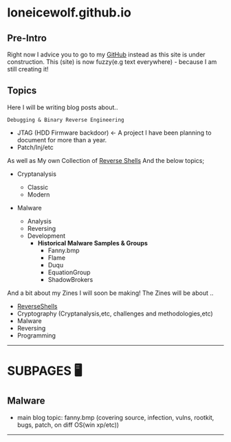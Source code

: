 # loneicewolf.github.io
## Pre-Intro

Right now I advice you to go to my [GitHub](https://github.com/loneicewolf) instead as this site is under construction.
This (site) is now fuzzy(e.g text everywhere) - because I am still creating it!


## Topics
Here I will be writing blog posts about..

`Debugging & Binary Reverse Engineering`
  - JTAG (HDD Firmware backdoor) <- A project I have been planning to document for more than a year.
  - Patch/Inj/etc

As well as My own Collection of [Reverse Shells](https://github.com/loneicewolf/ReverseShells)
And the below topics;

- Cryptanalysis
  - Classic
  - Modern

- Malware
  - Analysis
  - Reversing
  - Development
    - **Historical Malware Samples & Groups**
        - Fanny.bmp
        - Flame
        - Duqu
      - EquationGroup
      - ShadowBrokers


And a bit about my Zines I will soon be making!
The Zines will be about ..
  - [ReverseShells](https://github.com/loneicewolf/ReverseShells)
  - Cryptography (Cryptanalysis,etc, challenges and methodologies,etc)
  - Malware
  - Reversing
  - Programming


*****

# SUBPAGES 🖥️

## Malware
- main blog topic: fanny.bmp (covering source, infection, vulns, rootkit, bugs, patch, on diff OS(win xp/etc))


*****

























  
